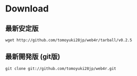 Download
=========

最新安定版
-----------
    wget http://github.com/tomoyuki28jp/web4r/tarball/v0.2.5

最新開発版 (git版)
-------------------
    git clone git://github.com/tomoyuki28jp/web4r.git
